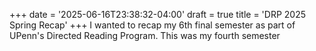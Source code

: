 +++
date = '2025-06-16T23:38:32-04:00'
draft = true
title = 'DRP 2025 Spring Recap'
+++
I wanted to recap my 6th final semester as part of UPenn's Directed Reading Program. This was my fourth semester 